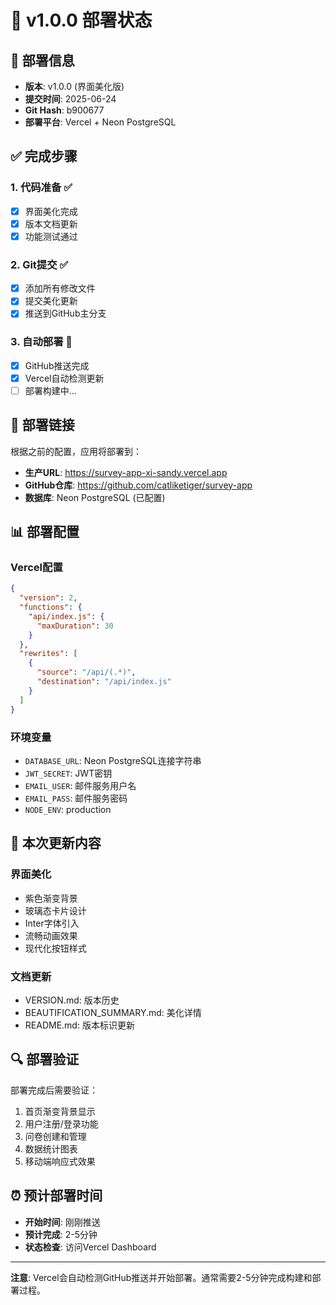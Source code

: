 # 🚀 v1.0.0 部署状态

## 📅 部署信息
- **版本**: v1.0.0 (界面美化版)
- **提交时间**: 2025-06-24
- **Git Hash**: b900677
- **部署平台**: Vercel + Neon PostgreSQL

## ✅ 完成步骤

### 1. 代码准备 ✅
- [x] 界面美化完成
- [x] 版本文档更新
- [x] 功能测试通过

### 2. Git提交 ✅
- [x] 添加所有修改文件
- [x] 提交美化更新
- [x] 推送到GitHub主分支

### 3. 自动部署 🔄
- [x] GitHub推送完成
- [x] Vercel自动检测更新
- [ ] 部署构建中...

## 🔗 部署链接
根据之前的配置，应用将部署到：
- **生产URL**: https://survey-app-xi-sandy.vercel.app
- **GitHub仓库**: https://github.com/catliketiger/survey-app
- **数据库**: Neon PostgreSQL (已配置)

## 📊 部署配置

### Vercel配置
```json
{
  "version": 2,
  "functions": {
    "api/index.js": {
      "maxDuration": 30
    }
  },
  "rewrites": [
    {
      "source": "/api/(.*)",
      "destination": "/api/index.js"
    }
  ]
}
```

### 环境变量
- `DATABASE_URL`: Neon PostgreSQL连接字符串
- `JWT_SECRET`: JWT密钥
- `EMAIL_USER`: 邮件服务用户名
- `EMAIL_PASS`: 邮件服务密码
- `NODE_ENV`: production

## 🎨 本次更新内容

### 界面美化
- 紫色渐变背景
- 玻璃态卡片设计
- Inter字体引入
- 流畅动画效果
- 现代化按钮样式

### 文档更新
- VERSION.md: 版本历史
- BEAUTIFICATION_SUMMARY.md: 美化详情
- README.md: 版本标识更新

## 🔍 部署验证

部署完成后需要验证：
1. 首页渐变背景显示
2. 用户注册/登录功能
3. 问卷创建和管理
4. 数据统计图表
5. 移动端响应式效果

## ⏰ 预计部署时间
- **开始时间**: 刚刚推送
- **预计完成**: 2-5分钟
- **状态检查**: 访问Vercel Dashboard

---

**注意**: Vercel会自动检测GitHub推送并开始部署。通常需要2-5分钟完成构建和部署过程。
